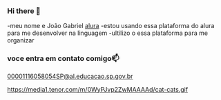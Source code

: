 ### Hi there 👋


-meu nome e João Gabriel 
[alura](https:\\www.alura.com.br)
-estou usando essa plataforma do alura para me desenvolver na linguagem 
-ultilizo o essa plataforma para me organizar

### voce entra em contato comigo📫

00001116058054SP@al.educacao.sp.gov.br


https://media1.tenor.com/m/0WyPJvp2ZwMAAAAd/cat-cats.gif
 
